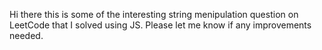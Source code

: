 Hi there this is some of the interesting string menipulation question on LeetCode that I solved using JS.
Please let me know if any improvements needed.
